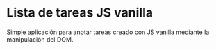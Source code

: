 # Lista de tareas JS vanilla
Simple aplicación para anotar tareas creado con JS vanilla mediante la manipulación del DOM.
